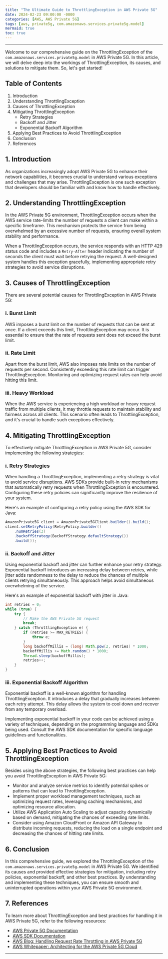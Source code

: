 ```yaml
---
title: "The Ultimate Guide to ThrottlingException in AWS Private 5G"
date: 2024-02-23 09:00:00 -0000
categories: [AWS, AWS Private 5G]
tags: [aws, private5g, com.amazonaws.services.private5g.model]
mermaid: true
toc: true
---
```



---

Welcome to our comprehensive guide on the ThrottlingException of the `com.amazonaws.services.private5g.model` in AWS Private 5G. In this article, we will delve deep into the workings of ThrottlingException, its causes, and solutions to mitigate them. So, let's get started!

## Table of Contents

1. Introduction
2. Understanding ThrottlingException
3. Causes of ThrottlingException
4. Mitigating ThrottlingException
   - Retry Strategies
   - Backoff and Jitter
   - Exponential Backoff Algorithm
5. Applying Best Practices to Avoid ThrottlingException
6. Conclusion
7. References

## 1. Introduction

As organizations increasingly adopt AWS Private 5G to enhance their network capabilities, it becomes crucial to understand various exceptions and challenges that may arise. ThrottlingException is one such exception that developers should be familiar with and know how to handle effectively.

## 2. Understanding ThrottlingException

In the AWS Private 5G environment, ThrottlingException occurs when the AWS service rate-limits the number of requests a client can make within a specific timeframe. This mechanism protects the service from being overwhelmed by an excessive number of requests, ensuring overall system stability and performance.

When a ThrottlingException occurs, the service responds with an HTTP 429 status code and includes a `Retry-After` header indicating the number of seconds the client must wait before retrying the request. A well-designed system handles this exception gracefully, implementing appropriate retry strategies to avoid service disruptions.

## 3. Causes of ThrottlingException

There are several potential causes for ThrottlingException in AWS Private 5G:

### i. Burst Limit

AWS imposes a burst limit on the number of requests that can be sent at once. If a client exceeds this limit, ThrottlingException may occur. It is essential to ensure that the rate of requests sent does not exceed the burst limit.

### ii. Rate Limit

Apart from the burst limit, AWS also imposes rate limits on the number of requests per second. Consistently exceeding this rate limit can trigger ThrottlingException. Monitoring and optimizing request rates can help avoid hitting this limit.

### iii. Heavy Workload

When the AWS service is experiencing a high workload or heavy request traffic from multiple clients, it may throttle requests to maintain stability and fairness across all clients. This scenario often leads to ThrottlingException, and it's crucial to handle such exceptions effectively.

## 4. Mitigating ThrottlingException

To effectively mitigate ThrottlingException in AWS Private 5G, consider implementing the following strategies:

### i. Retry Strategies

When handling a ThrottlingException, implementing a retry strategy is vital to avoid service disruptions. AWS SDKs provide built-in retry mechanisms that automatically retry requests when ThrottlingException is encountered. Configuring these retry policies can significantly improve the resilience of your system.

Here's an example of configuring a retry policy using the AWS SDK for Java:

```java
AmazonPrivate5G client = AmazonPrivate5GClient.builder().build();
client.setRetryPolicy(RetryPolicy.builder()
    .numRetries(3)
    .backoffStrategy(BackoffStrategy.defaultStrategy())
    .build());
```

### ii. Backoff and Jitter

Using exponential backoff and jitter can further enhance your retry strategy. Exponential backoff introduces an increasing delay between retries, while jitter adds randomness to the delay to reduce the chances of multiple clients retrying simultaneously. This approach helps avoid simultaneous overwhelming of the service.

Here's an example of exponential backoff with jitter in Java:

```java
int retries = 0;
while (true) {
    try {
        // Make the AWS Private 5G request
        break;
    } catch (ThrottlingException e) {
        if (retries >= MAX_RETRIES) {
            throw e;
        }
        long backoffMillis = (long) Math.pow(2, retries) * 1000;
        backoffMillis += Math.random() * 1000;
        Thread.sleep(backoffMillis);
        retries++;
    }
}
```

### iii. Exponential Backoff Algorithm

Exponential backoff is a well-known algorithm for handling ThrottlingException. It introduces a delay that gradually increases between each retry attempt. This delay allows the system to cool down and recover from any temporary overload.

Implementing exponential backoff in your code can be achieved using a variety of techniques, depending on the programming language and SDKs being used. Consult the AWS SDK documentation for specific language guidelines and functionalities.

## 5. Applying Best Practices to Avoid ThrottlingException

Besides using the above strategies, the following best practices can help you avoid ThrottlingException in AWS Private 5G:

- Monitor and analyze service metrics to identify potential spikes or patterns that can lead to ThrottlingException.
- Implement proper workload management techniques, such as optimizing request rates, leveraging caching mechanisms, and optimizing resource allocation.
- Utilize AWS Application Auto Scaling to adjust capacity dynamically based on demand, mitigating the chances of exceeding rate limits.
- Consider using Amazon CloudFront or Amazon API Gateway to distribute incoming requests, reducing the load on a single endpoint and decreasing the chances of hitting rate limits.

## 6. Conclusion

In this comprehensive guide, we explored the ThrottlingException of the `com.amazonaws.services.private5g.model` in AWS Private 5G. We identified its causes and provided effective strategies for mitigation, including retry policies, exponential backoff, and other best practices. By understanding and implementing these techniques, you can ensure smooth and uninterrupted operations within your AWS Private 5G environment.

## 7. References

To learn more about ThrottlingException and best practices for handling it in AWS Private 5G, refer to the following resources:

- [AWS Private 5G Documentation](https://docs.aws.amazon.com/private5g/)
- [AWS SDK Documentation](https://docs.aws.amazon.com/sdk-for-java/)
- [AWS Blog: Handling Request Rate Throttling in AWS Private 5G](https://aws.amazon.com/blogs/networking-and-content-delivery/handling-request-rate-throttling-in-aws-private-5g/)
- [AWS Whitepaper: Architecting for the AWS Private 5G Cloud](https://d1.awsstatic.com/whitepapers/whitepaper-architecting-for-aws-private-5g-cloud.pdf)

---
